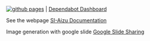 [![github pages](https://github.com/SI-Aizu/documentation/workflows/github%20pages/badge.svg?branch=main&event=push)](https://si-aizu.github.io/documentation/) |
[Dependabot Dashboard](https://github.com/SI-Aizu/documentation/network/updates)

See the webpage [SI-Aizu Documentation](https://si-aizu.github.io/documentation/)

Image generation with google slide
[Google Slide Sharing](https://docs.google.com/presentation/d/1yPFK8ikyh7SzElhTr0W58Snm97oHoP1E3MJpSus2B7w/edit?usp=sharing)
